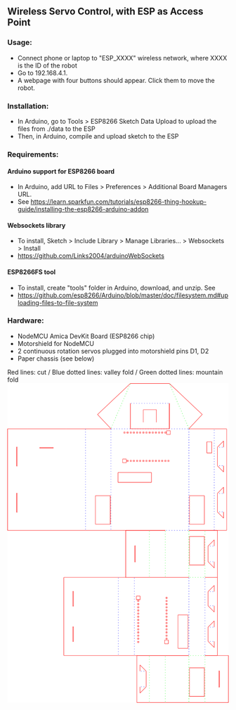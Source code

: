 ## Wireless Servo Control, with ESP as Access Point

### Usage: 
- Connect phone or laptop to "ESP_XXXX" wireless network, where XXXX is the ID of the robot
- Go to 192.168.4.1. 
- A webpage with four buttons should appear. Click them to move the robot.

### Installation: 
- In Arduino, go to Tools > ESP8266 Sketch Data Upload to upload the files from ./data to the ESP
- Then, in Arduino, compile and upload sketch to the ESP

### Requirements:
#### Arduino support for ESP8266 board
- In Arduino, add URL to Files > Preferences > Additional Board Managers URL.
- See https://learn.sparkfun.com/tutorials/esp8266-thing-hookup-guide/installing-the-esp8266-arduino-addon

#### Websockets library
- To install, Sketch > Include Library > Manage Libraries... > Websockets > Install
- https://github.com/Links2004/arduinoWebSockets

#### ESP8266FS tool
- To install, create "tools" folder in Arduino, download, and unzip. See 
- https://github.com/esp8266/Arduino/blob/master/doc/filesystem.md#uploading-files-to-file-system

### Hardware: 
- NodeMCU Amica DevKit Board (ESP8266 chip)
- Motorshield for NodeMCU 
- 2 continuous rotation servos plugged into motorshield pins D1, D2
- Paper chassis (see below)

Red lines: cut / 
Blue dotted lines: valley fold / 
Green dotted lines: mountain fold
![Paper chassis](/paperbot.png "Paper chassis")

